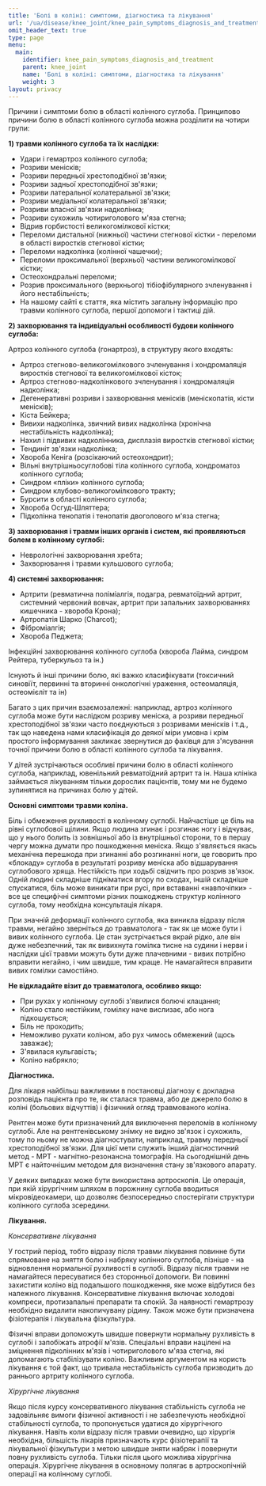 ```yaml
---
title: 'Болі в коліні: симптоми, діагностика та лікування'
url: '/ua/disease/knee_joint/knee_pain_symptoms_diagnosis_and_treatment'
omit_header_text: true
type: page
menu:
  main:
    identifier: knee_pain_symptoms_diagnosis_and_treatment
    parent: knee_joint
    name: 'Болі в коліні: симптоми, діагностика та лікування'
    weight: 3
layout: privacy
---
```


Причини і симптоми болю в області колінного суглоба. Принципово причини болю в області колінного суглоба можна розділити
на чотири групи:

**1) травми колінного суглоба та їх наслідки:**

- Удари і гемартроз колінного суглоба;
- Розриви менісків;
- Розриви передньої хрестоподібної зв'язки;
- Розриви задньої хрестоподібної зв'язки;
- Розриви латеральної колатеральної зв'язки;
- Розриви медіальної колатеральної зв'язки;
- Розриви власної зв'язки надколінка;
- Розриви сухожиль чотириголового м'яза стегна;
- Відрив горбистості великогомілкової кістки;
- Переломи дистальної (нижньої) частини стегнової кістки - переломи в області виростків стегнової кістки;
- Переломи надколінка (колінної чашечки);
- Переломи проксимальної (верхньої) частини великогомілкової кістки;
- Остеохондральні переломи;
- Розрив проксимального (верхнього) тібіофібулярного зчленування і його нестабільність;
- На нашому сайті є стаття, яка містить загальну інформацію про травми колінного суглоба, першої допомоги і тактиці дій.

**2) захворювання та індивідуальні особливості будови колінного суглоба:**

Артроз колінного суглоба (гонартроз), в структуру якого входять:

- Артроз стегново-великогомілкового зчленування і хондромаляція виростків стегнової та великогомілкової кісток; 
- Артроз стегново-надколінкового зчленування і хондромаляція надколінка; 
- Дегенеративні розриви і захворювання менісків (меніскопатія, кісти менісків);
- Кіста Бейкера;
- Вивихи надколінка, звичний вивих надколінка (хронічна нестабільність надколінка);
- Нахил і підвивих надколінника, дисплазія виростків стегнової кістки;
- Тендиніт зв'язки надколінка;
- Хвороба Кеніга (розсікаючий остеохондрит);
- Вільні внутрішньосуглобові тіла колінного суглоба, хондроматоз колінного суглоба;
- Синдром «пліки» колінного суглоба;
- Синдром клубово-великогомілкового тракту;
- Бурсити в області колінного суглоба;
- Хвороба Осгуд-Шляттера;
- Підколінна тенопатія і тенопатія двоголового м'яза стегна;

**3) захворювання і травми інших органів і систем, які проявляються болем в колінному суглобі:**

- Неврологічні захворювання хребта;
- Захворювання і травми кульшового суглоба;

**4) системні захворювання:**

- Артрити (ревматична поліміалгія, подагра, ревматоїдний артрит, системний червоний вовчак, артрит при запальних
захворюваннях кишечника - хвороба Крона);
- Артропатія Шарко (Charcot);
- Фіброміалгія;
- Хвороба Педжета;

Інфекційні захворювання колінного суглоба (хвороба Лайма, синдром Рейтера, туберкульоз та ін.)

Існують й інші причини болю, які важко класифікувати (токсичний синовіїт, первинні та вторинні онкологічні ураження,
остеомаляція, остеомієліт та ін)

Багато з цих причин взаємозалежні: наприклад, артроз колінного суглоба може бути наслідком розриву меніска, а розриви
передньої хрестоподібної зв'язки часто поєднуються з розривами менісків і т.д., так що наведена нами класифікація до
деякої міри умовна і крім простого інформування закликає звернутися до фахівця для з'ясування точної причини болю в
області колінного суглоба та лікування.

У дітей зустрічаються особливі причини болю в області колінного суглоба, наприклад, ювенільний ревматоїдний артрит та
ін. Наша клініка займається лікуванням тільки дорослих пацієнтів, тому ми не будемо зупинятися на причинах болю у дітей.

**Основні симптоми травми коліна.**

Біль і обмеження рухливості в колінному суглобі. Найчастіше це біль на рівні суглобової щілини. Якщо людина згинає і
розгинає ногу і відчуває, що у нього болить із зовнішньої або із внутрішньої сторони, то в першу чергу можна думати про
пошкодження меніска. Якщо з'являється якась механічна перешкода при згинанні або розгинанні ноги, це говорить про
«блокаду» суглоба в результаті розриву меніска або відшарування суглобового хряща. Нестійкість при ходьбі свідчить про
розрив зв'язок. Одній людині складніше підніматися вгору по сходах, іншій складніше спускатися, біль може виникати при
русі, при вставанні «навпочіпки» - все це специфічні симптоми різних пошкоджень структур колінного суглоба, тому
необхідна консультація лікаря.

При значній деформації колінного суглоба, яка виникла відразу після травми, негайно зверніться до травматолога - так як
це може бути і вивих колінного суглоба. Це стан зустрічається вкрай рідко, але він дуже небезпечний, так як вивихнута
гомілка тисне на судини і нерви і наслідки цієї травми можуть бути дуже плачевними - вивих потрібно вправити негайно, і
чим швидше, тим краще. Не намагайтеся вправити вивих гомілки самостійно.

**Не відкладайте візит до травматолога, особливо якщо:**

- При рухах у колінному суглобі з'явилися болючі клацання; 
- Коліно стало нестійким, гомілку наче вислизає, або нога підкошується; 
- Біль не проходить; 
- Неможливо рухати коліном, або рух чимось обмежений (щось заважає); 
- З'явилася кульгавість; 
- Коліно набрякло;

**Діагностика.**

Для лікаря найбільш важливими в постановці діагнозу є докладна розповідь пацієнта про те, як сталася травма, або де
джерело болю в коліні (больових відчуттів) і фізичний огляд травмованого коліна.

Рентген може бути призначений для виключення переломів в колінному суглобі. Але на рентгенівському знімку не видно
зв'язок і сухожиль, тому по ньому не можна діагностувати, наприклад, травму передньої хрестоподібної зв'язки. Для цієї
мети служить інший діагностичний метод - МРТ - магнітно-резонансна томографія. На сьогоднішній день МРТ є найточнішим
методом для визначення стану зв'язкового апарату.

У деяких випадках може бути використана артроскопія. Це операція, при якій хірургічним шляхом в порожнину суглоба
вводиться мікровідеокамери, що дозволяє безпосередньо спостерігати структури колінного суглоба зсередини.

**Лікування.**

*Консервативне лікування*

У гострий період, тобто відразу після травми лікування повинне бути спрямоване на зняття болю і набряку колінного
суглоба, пізніше - на відновлення нормальної рухливості в суглобі. Відразу після травми не намагайтеся пересуватися без
сторонньої допомоги. Ви повинні захистити коліно від подальшого пошкодження, яке може відбутися без належного лікування.
Консервативне лікування включає холодові компреси, протизапальні препарати та спокій. За наявності гемартрозу необхідно
видалити накопичувану рідину. Також може бути призначена фізіотерапія і лікувальна фізкультура.

Фізичні вправи допоможуть швидше повернути нормальну рухливість в суглобі і запобіжать атрофії м'язів. Спеціальні вправи
націлені на зміцнення підколінних м'язів і чотириголового м'яза стегна, які допомагають стабілізувати коліно. Важливим
аргументом на користь лікування є той факт, що тривала нестабільність суглоба призводить до раннього артриту колінного
суглоба.

*Хірургічне лікування*

Якщо після курсу консервативного лікування стабільність суглоба не задовільняє вимоги фізичної активності і не
забезпечують необхідної стабільності суглоба, то пропонується удатися до хірургічного лікування. Навіть коли відразу
після травми очевидно, що хірургія необхідна, більшість лікарів призначають курс фізіотерапії та лікувальної фізкультури
з метою швидше зняти набряк і повернути повну рухливість суглоба. Тільки після цього можлива хірургічна операція.
Хірургічне лікування в основному полягає в артроскопічній операції на колінному суглобі.